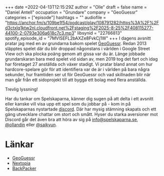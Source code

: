 +++
date =2022-04-13T12:15:29Z
author = "Olle"
draft = false
name = "Daniel Antell"
occupation = "Grundare"
company = "GeoGuessr"
categories = ["episode"]
hashtags = ""
audiofile = "https://anchor.fm/s/109be1f54/podcast/play/108791282/https%3A%2F%2Fd3ctxlq1ktw2nl.cloudfront.net%2Fstaging%2F2025-8-25%2F408115277-44100-2-0793e306a618c7c3.mp3"
libsynid = "22766813"
spotify_episode_id = "7MVlSEFL2bAXZe8FvkCj1W"
+++
I dagens avsnitt pratar jag med en av grundarna bakom spelet [GeoGuessr](https://www.geoguessr.com/). Redan 2013 släpptes spelet där du blir droppad någonstans i världen i Google Street View och ska plocka poäng genom att gissa var du är. Länge jobbade grundarskaran bara med spelet vid sidan av, men 2019 tog det fart och idag har företaget 27 anställda och växer stadigt. Vi pratar bland annat om hur hardcore-spelare gör för att identifiera var de är i världen på bara några sekunder, hur framtiden ser ut för GeoGuessr och vad skillnaden blir när man går från ett sidoprojekt till att bygga ett bolag med flera anställda. 

Trevlig lyssning!

Har du tankar om Spelskaparna, känner dig sugen på att delta i ett avsnitt eller kanske vill visa upp ett spel som du jobbar på - kom in på Spelskaparnas nystartade [discord](https://discord.gg/hBHEXss). Där har mysig stämning skapats och ett gäng utvecklare chattar om stort och smått. Hyser du starka aversioner mot Discord går det även bra att höra av sig på info@spelskaparna.se, [@ollandin](https://twitter.com/ollelandin) eller [@saikyun](https://twitter.com/Saikyun).

# Länkar
* [GeoGuessr](https://www.geoguessr.com/)
* [Nextopia](https://www.bokus.com/bok/9789186815691/nextopia-livet-lyckan-och-pengarna-i-forvantningssamhallet/)
* [BackPacker](https://martinlindell.com/2018/05/11/backpacker/)
